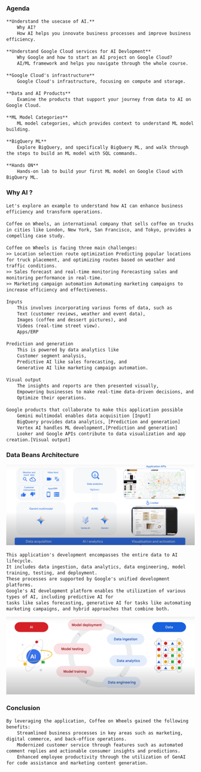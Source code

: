### Agenda 
    **Understand the usecase of AI.**  
        Why AI?
        How AI helps you innovate business processes and improve business efficiency.

    **Understand Google Cloud services for AI Devlopment**
        Why Google and how to start an AI project on Google Cloud?
        AI/ML framework and helps you navigate through the whole course.
    
    **Google Cloud's infrastructure**
        Google Cloud's infrastructure, focusing on compute and storage.
     
    **Data and AI Products**
        Examine the products that support your journey from data to AI on Google Cloud.

    **ML Model Categories**
        ML model categories, which provides context to understand ML model building.
    
    **BigQuery ML**
        Explore BigQuery, and specifically BigQuery ML, and walk through the steps to build an ML model with SQL commands.

    **Hands ON**    
        Hands-on lab to build your first ML model on Google Cloud with BigQuery ML.


### Why AI ?
    Let's explore an example to understand how AI can enhance business efficiency and transform operations.
    
    Coffee on Wheels, an international company that sells coffee on trucks in cities like London, New York, San Francisco, and Tokyo, provides a compelling case study.

    Coffee on Wheels is facing three main challenges: 
    >> Location selection route optimization Predicting popular locations for truck placement, and optimizing routes based on weather and traffic conditions.
    >> Sales forecast and real-time monitoring Forecasting sales and monitoring performance in real-time.
    >> Marketing campaign automation Automating marketing campaigns to increase efficiency and effectiveness.

    Inputs
        This involves incorporating various forms of data, such as 
        Text (customer reviews, weather and event data), 
        Images (coffee and dessert pictures), and
        Videos (real-time street view).
        Apps/ERP
    
    Prediction and generation 
        This is powered by data analytics like 
        Customer segment analysis, 
        Predictive AI like sales forecasting, and 
        Generative AI like marketing campaign automation.

    Visual output 
        The insights and reports are then presented visually, 
        Empowering businesses to make real-time data-driven decisions, and 
        Optimize their operations.

    Google products that collaborate to make this application possible
        Gemini multimodal enables data acquisition [Input]
        BigQuery provides data analytics, [Prediction and generation]
        Vertex AI handles ML development,[Prediction and generation]
        Looker and Google APIs contribute to data visualization and app creation.[Visual output]
        
### Data Beans Architecture
<img height=auto src="img/data-beans_arch.png" title="Data Beans Architecture" width=auto/>
    


    This application's development encompasses the entire data to AI lifecycle.
    It includes data ingestion, data analytics, data engineering, model training, testing, and deployment.
    These processes are supported by Google's unified development platforms.
    Google's AI development platform enables the utilization of various types of AI, including predictive AI for
    tasks like sales forecasting, generative AI for tasks like automating marketing campaigns, and hybrid approaches that combine both.

<img height="auto" src="img/data_to_AI_lifecycle.png" title="Data To AI Lifecycle" width="auto"/>

### Conclusion
    By leveraging the application, Coffee on Wheels gained the following benefits: 
        Streamlined business processes in key areas such as marketing, digital commerce, and back-office operations.
        Modernized customer service through features such as automated comment replies and actionable consumer insights and predictions.
        Enhanced employee productivity through the utilization of GenAI for code assistance and marketing content generation.
    
